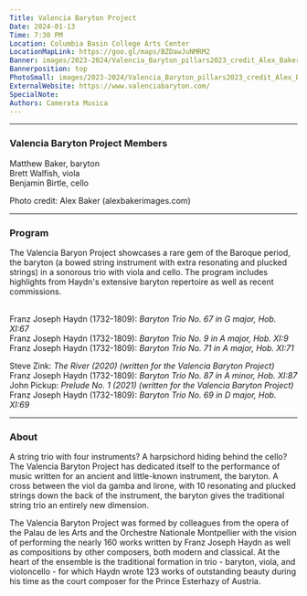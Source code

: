 ```yaml
---
Title: Valencia Baryton Project
Date: 2024-01-13
Time: 7:30 PM
Location: Columbia Basin College Arts Center
LocationMapLink: https://goo.gl/maps/BZDawJuNMRM2
Banner: images/2023-2024/Valencia_Baryton_pillars2023_credit_Alex_Baker_4x3_1920_updated.jpg
Bannerposition: top
PhotoSmall: images/2023-2024/Valencia_Baryton_pillars2023_credit_Alex_Baker_4x3_400_updated.jpg
ExternalWebsite: https://www.valenciabaryton.com/
SpecialNote:
Authors: Camerata Musica
---
```


---

### Valencia Baryton Project Members

Matthew Baker, baryton <br/>
Brett Walfish, viola <br/>
Benjamin Birtle, cello <br/>

Photo credit: Alex Baker (alexbakerimages.com)

---

### Program

The Valencia Baryon Project showcases a rare gem of the Baroque period, the baryton (a bowed string instrument with extra resonating and plucked strings) in a sonorous trio with viola and cello.  The program includes highlights from Haydn's extensive baryton repertoire as well as recent commissions.  
<br/>


Franz Joseph Haydn (1732-1809):  *Baryton Trio No. 67 in G major, Hob. XI:67* <br/>
Franz Joseph Haydn (1732-1809):  *Baryton Trio No. 9 in A major, Hob. XI:9* <br/>
Franz Joseph Haydn (1732-1809):  *Baryton Trio No. 71 in A major, Hob. XI:71* <br/>

Steve Zink:  *The River (2020) (written for the Valencia Baryton Project)* <br/>
Franz Joseph Haydn (1732-1809):  *Baryton Trio No. 87 in A minor, Hob. XI:87* <br/>
John Pickup:  *Prelude No. 1 (2021) (written for the Valencia Baryton Project)* <br/>
Franz Joseph Haydn (1732-1809):  *Baryton Trio No. 69 in D major, Hob. XI:69* <br/>

---

### About

A string trio with four instruments? A harpsichord hiding behind the cello? The Valencia Baryton Project has dedicated itself to the performance of music written for an ancient and little-known instrument, the baryton. A cross between the viol da gamba and lirone, with 10 resonating and plucked strings down the back of the instrument, the baryton gives the traditional string trio an entirely new dimension.

The Valencia Baryton Project was formed by colleagues from the opera of the Palau de les Arts and the Orchestre Nationale Montpellier with the vision of performing the nearly 160 works written by Franz Joseph Haydn as well as compositions by other composers, both modern and classical. At the heart of the ensemble is the traditional formation in trio - baryton, viola, and violoncello - for which Haydn wrote 123 works of outstanding beauty during his time as the court composer for the Prince Esterhazy of Austria. 


